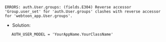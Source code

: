 `ERRORS:
auth.User.groups: (fields.E304) Reverse accessor 'Group.user_set' for 'auth.User.groups' clashes with reverse accessor for 'webtoon_app.User.groups'.`


 - Solution:
 ```
	AUTH_USER_MODEL = 'YourAppName.YourClassName'
 ```